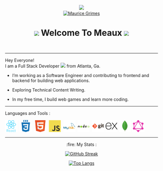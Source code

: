 <div id="header" align="center">
  <img src="https://media.giphy.com/media/W2KZgZo97jtC313Hn9/giphy.gif" width="400px"/>
</div>
<div align="center">
<a href="https://www.linkedin.com/in/mgrimesii/">
    <img src="https://img.shields.io/badge/LinkedIn-blue?style=for-the-badge&logo=linkedin&logoColor=white" alt="Maurice Grimes"/>
  </a>
</div>
<div align="center">
<h1><img src="https://media.giphy.com/media/vLlpbDafjgHystuJ0a/giphy.gif" width="30px"/> Welcome To Meaux <img src="https://media.giphy.com/media/hvRJCLFzcasrR4ia7z/giphy.gif" width="30px"/></h1>
<img src="https://komarev.com/ghpvc/?username=Meaux01&style=flat-square&color=blue" alt=""/>
</div>
<span><hr></span>
Hey Everyone! <br>
I am a Full Stack Developer <img src="https://media.giphy.com/media/WUlplcMpOCEmTGBtBW/giphy.gif" width="10px"> from Atlanta, Ga.

- I’m working as a Software Engineer and contributing to frontend and backend for building web applications.

- Exploring Technical Content Writing.

- In my free time, I build web games and learn more coding.

<span><hr></span>
Languages and Tools :
<div>

  <img src="https://github.com/devicons/devicon/blob/master/icons/react/react-original-wordmark.svg" title="React" alt="React" width="40" height="40"/>&nbsp;
  <img src="https://github.com/devicons/devicon/blob/master/icons/css3/css3-plain-wordmark.svg"  title="CSS3" alt="CSS" width="40" height="40"/>&nbsp;
  <img src="https://github.com/devicons/devicon/blob/master/icons/html5/html5-original.svg" title="HTML5" alt="HTML" width="40" height="40"/>&nbsp;
  <img src="https://github.com/devicons/devicon/blob/master/icons/javascript/javascript-original.svg" title="JavaScript" alt="JavaScript" width="40" height="40"/>&nbsp;
  <img src="https://github.com/devicons/devicon/blob/master/icons/mysql/mysql-original-wordmark.svg" title="MySQL"  alt="MySQL" width="40" height="40"/>&nbsp;
  <img src="https://github.com/devicons/devicon/blob/master/icons/nodejs/nodejs-original-wordmark.svg" title="NodeJS" alt="NodeJS" width="40" height="40"/>&nbsp;
  <img src="https://github.com/devicons/devicon/blob/master/icons/git/git-original-wordmark.svg" title="Git" alt="Git" width="40" height="40"/>
  <img src="https://github.com/devicons/devicon/blob/master/icons/express/express-original.svg" title="Express" alt="Express" width="40" height="40"/>
  <img src="https://github.com/devicons/devicon/blob/master/icons/mongodb/mongodb-original.svg" title="MongoDB" alt="MongoDB" width="40" height="40"/>
  <img src="https://github.com/devicons/devicon/blob/master/icons/graphql/graphql-plain.svg" title="GraphQL" alt="GraphQL" width="40" height="40"/>
</div>

<span><hr></span>
<div align="center">
 :fire: My Stats :

[![GitHub Streak](http://github-readme-streak-stats.herokuapp.com?user=Meaux01&theme=dark&fire=DD2727)](https://git.io/streak-stats)

[![Top Langs](https://github-readme-stats.vercel.app/api/top-langs/?username=Meaux01&layout=compact&theme=vision-friendly-dark)](https://github.com/anuraghazra/github-readme-stats)

</div>